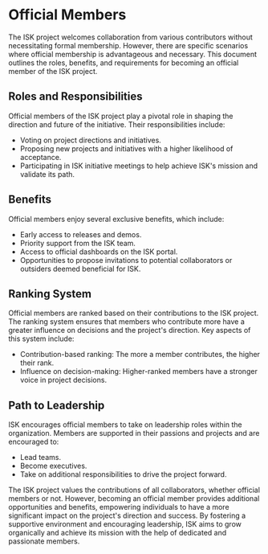 # Official Members

The ISK project welcomes collaboration from various contributors without necessitating formal membership. However, there are specific scenarios where official membership is advantageous and necessary. This document outlines the roles, benefits, and requirements for becoming an official member of the ISK project.


## Roles and Responsibilities
Official members of the ISK project play a pivotal role in shaping the direction and future of the initiative. Their responsibilities include:
- Voting on project directions and initiatives.
- Proposing new projects and initiatives with a higher likelihood of acceptance.
- Participating in ISK initiative meetings to help achieve ISK's mission and validate its path.

## Benefits
Official members enjoy several exclusive benefits, which include:
- Early access to releases and demos.
- Priority support from the ISK team.
- Access to official dashboards on the ISK portal.
- Opportunities to propose invitations to potential collaborators or outsiders deemed beneficial for ISK.

## Ranking System
Official members are ranked based on their contributions to the ISK project. The ranking system ensures that members who contribute more have a greater influence on decisions and the project's direction. Key aspects of this system include:
- Contribution-based ranking: The more a member contributes, the higher their rank.
- Influence on decision-making: Higher-ranked members have a stronger voice in project decisions.

## Path to Leadership
ISK encourages official members to take on leadership roles within the organization. Members are supported in their passions and projects and are encouraged to:
- Lead teams.
- Become executives.
- Take on additional responsibilities to drive the project forward.


The ISK project values the contributions of all collaborators, whether official members or not. However, becoming an official member provides additional opportunities and benefits, empowering individuals to have a more significant impact on the project's direction and success. By fostering a supportive environment and encouraging leadership, ISK aims to grow organically and achieve its mission with the help of dedicated and passionate members.